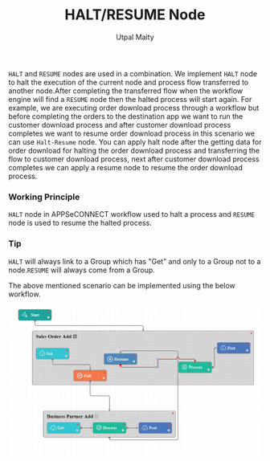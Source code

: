 ﻿---
title: "HALT/RESUME Node"
toc: true
tag: developers
category: "Workflow"
author: "Utpal Maity"
menus: 
    nodeandlinks:
        icon: fa fa-link
        title: "Working with Halt/Resume" 
        identifier: nodehalt
---
`HALT` and `RESUME` nodes are used in a combination. We implement `HALT` node to halt the execution of the current node and process flow transferred to another node.After completing the transferred flow when the workflow engine will find a `RESUME` node then the halted process will start again. For example, we are executing order download process through a workflow but before completing the orders to the destination app we want to run the customer download process and after customer download process completes we want to resume order download process in this scenario we can use `Halt-Resume` node. You can apply halt node after the getting data for order download for halting the order download process and transferring the flow to customer download process, next after customer download process completes we can apply a resume node to resume the order download process.

### Working Principle

`HALT` node in APPSeCONNECT workflow used to halt a process and `RESUME` node is used to resume the halted process.

### Tip

`HALT` will always link to a Group which has "Get" and only to a Group not to a node.`RESUME`  will always come from a Group.

The above mentioned scenario can be implemented using the below workflow.

![Halt](/staticfiles/workflow-management/media/HaltResume/Halt.PNG)